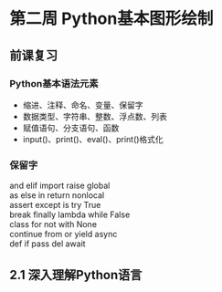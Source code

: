 # 第二周 Python基本图形绘制
## 前课复习
### Python基本语法元素
* 缩进、注释、命名、变量、保留字
* 数据类型、字符串、整数、浮点数、列表
* 赋值语句、分支语句、函数
* input()、print()、eval()、print()格式化
### 保留字
and elif import raise global  
as else in return nonlocal   
assert except is try True  
break finally lambda while False  
class for not with None  
continue from or yield async  
def if pass del await 
## 2.1 深入理解Python语言
